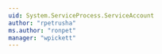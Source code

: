 ```yaml
---
uid: System.ServiceProcess.ServiceAccount
author: "rpetrusha"
ms.author: "ronpet"
manager: "wpickett"
---
```

